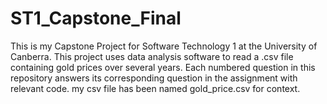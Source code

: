 # ST1_Capstone_Final
This is my Capstone Project for Software Technology 1 at the University of Canberra. This project uses data analysis software to read a .csv file containing gold prices over several years. Each numbered question in this repository answers its corresponding question in the assignment with relevant code. my csv file has been named gold_price.csv for context.
